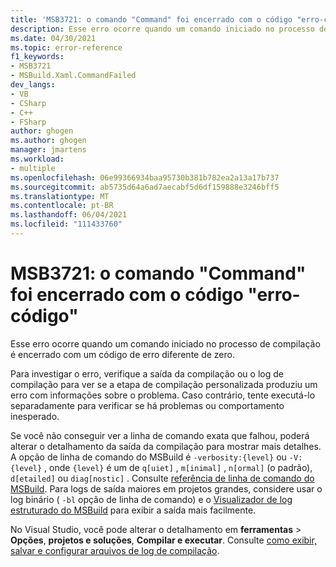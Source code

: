 ```yaml
---
title: 'MSB3721: o comando "Command" foi encerrado com o código "erro-código"'
description: Esse erro ocorre quando um comando iniciado no processo de compilação é encerrado com um código de erro diferente de zero.
ms.date: 04/30/2021
ms.topic: error-reference
f1_keywords:
- MSB3721
- MSBuild.Xaml.CommandFailed
dev_langs:
- VB
- CSharp
- C++
- FSharp
author: ghogen
ms.author: ghogen
manager: jmartens
ms.workload:
- multiple
ms.openlocfilehash: 06e99366934baa95730b381b782ea2a13a17b737
ms.sourcegitcommit: ab5735d64a6ad7aecabf5d6df159888e3246bff5
ms.translationtype: MT
ms.contentlocale: pt-BR
ms.lasthandoff: 06/04/2021
ms.locfileid: "111433760"
---
```

# <a name="msb3721-the-command-command-exited-with-code-error-code"></a>MSB3721: o comando "Command" foi encerrado com o código "erro-código"

Esse erro ocorre quando um comando iniciado no processo de compilação é encerrado com um código de erro diferente de zero.

Para investigar o erro, verifique a saída da compilação ou o log de compilação para ver se a etapa de compilação personalizada produziu um erro com informações sobre o problema. Caso contrário, tente executá-lo separadamente para verificar se há problemas ou comportamento inesperado.

Se você não conseguir ver a linha de comando exata que falhou, poderá alterar o detalhamento da saída da compilação para mostrar mais detalhes. A opção de linha de comando do MSBuild é `-verbosity:{level}` ou `-V:{level}` , onde `{level}` é um de `q[uiet]` , `m[inimal]` , `n[ormal]` (o padrão), `d[etailed]` ou `diag[nostic]` . Consulte [referência de linha de comando do MSBuild](../msbuild-command-line-reference.md). Para logs de saída maiores em projetos grandes, considere usar o log binário ( `-bl` opção de linha de comando) e o [Visualizador de log estruturado do MSBuild](https://msbuildlog.com/) para exibir a saída mais facilmente.

No Visual Studio, você pode alterar o detalhamento em **ferramentas**  >  **Opções**, **projetos e soluções**, **Compilar e executar**. Consulte [como exibir, salvar e configurar arquivos de log de compilação](../../ide/how-to-view-save-and-configure-build-log-files.md#to-change-the-amount-of-information-included-in-the-build-log).
